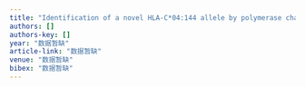 ```yaml
---
title: "Identification of a novel HLA‐C*04:144 allele by polymerase chain reaction sequence‐based typing"
authors: []
authors-key: []
year: "数据暂缺"
article-link: "数据暂缺"
venue: "数据暂缺"
bibex: "数据暂缺"
---
```

